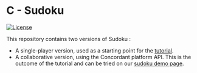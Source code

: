 # C - Sudoku

[![License](https://img.shields.io/badge/license-MIT-green)](https://opensource.org/licenses/MIT)

This repository contains two versions of Sudoku :
- A single-player version, used as a starting point for the [tutorial](
  https://concordant.io/tutorial).
- A collaborative version, using the Concordant platform API.
  This is the outcome of the tutorial and can be tried on our
  [sudoku demo page](https://demo.concordant.io/c-sudoku/index.html).
